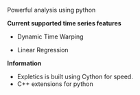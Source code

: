 Powerful analysis using python

**Current supported time series features**

* Dynamic Time Warping

* Linear Regression

**Information**
* Expletics is built using Cython for speed.
* C++ extensions for python